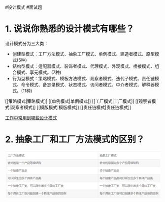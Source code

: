 #设计模式 #面试题 

# 1. 说说你熟悉的设计模式有哪些？

设计模式分为三大类：

- 创建型模式：工厂方法模式、抽象工厂模式、单例模式、建造者模式、原型模式(5种)
- 结构型模式：适配器模式、装饰者模式、代理模式、外观模式、桥接模式、组合模式、享元模式。(7种)
- 行为型模式：策略模式、模板方法模式、观察者模式、迭代子模式、责任链模式、命令模式、备忘录模式、状态模式、访问者模式、中介者模式、解释器模式。(11种)

[[策略模式|策略模式]]
[[单例模式|单例模式]]
[[工厂模式|工厂模式]]
[[观察者模式|观察者模式]]
[[模版模式|模版模式]]
[[责任链模式|责任链模式]]

[工作中常用到哪些设计模式](https://mp.weixin.qq.com/s?__biz=Mzg3NzU5NTIwNg==&mid=2247495616&idx=1&sn=e74c733d26351eab22646e44ea74d233&chksm=cf2230e9f855b9ffe1ddb9fe15f72a273d5de02ed91cc97f3066d4162af027299718e2bf748e&token=1712314640&lang=zh_CN#rd)

# 2. 抽象工厂和工厂方法模式的区别？

![image.png](https://raw.githubusercontent.com/michik0/notes-image/master/20230528235519.png)
